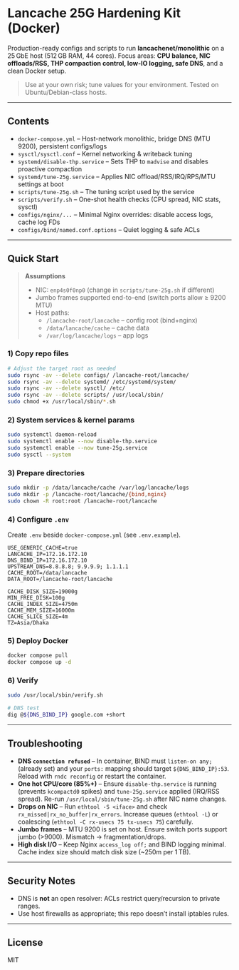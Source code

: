 # Lancache 25G Hardening Kit (Docker)

Production-ready configs and scripts to run **lancachenet/monolithic** on a 25 GbE host (512 GB RAM, 44 cores). 
Focus areas: **CPU balance, NIC offloads/RSS, THP compaction control, low-IO logging, safe DNS**, and a clean Docker setup.

> Use at your own risk; tune values for your environment. Tested on Ubuntu/Debian-class hosts.

---

## Contents

- `docker-compose.yml` – Host-network monolithic, bridge DNS (MTU 9200), persistent configs/logs
- `sysctl/sysctl.conf` – Kernel networking & writeback tuning
- `systemd/disable-thp.service` – Sets THP to `madvise` and disables proactive compaction
- `systemd/tune-25g.service` – Applies NIC offload/RSS/IRQ/RPS/MTU settings at boot
- `scripts/tune-25g.sh` – The tuning script used by the service
- `scripts/verify.sh` – One-shot health checks (CPU spread, NIC stats, sysctl)
- `configs/nginx/...` – Minimal Nginx overrides: disable access logs, cache log FDs
- `configs/bind/named.conf.options` – Quiet logging & safe ACLs

---

## Quick Start

> **Assumptions**
> - NIC: `enp4s0f0np0` (change in `scripts/tune-25g.sh` if different)
> - Jumbo frames supported end-to-end (switch ports allow ≥ 9200 MTU)
> - Host paths:
>   - `/lancache-root/lancache` – config root (bind+nginx)
>   - `/data/lancache/cache` – cache data
>   - `/var/log/lancache/logs` – app logs

### 1) Copy repo files

```bash
# Adjust the target root as needed
sudo rsync -av --delete configs/ /lancache-root/lancache/
sudo rsync -av --delete systemd/ /etc/systemd/system/
sudo rsync -av --delete sysctl/ /etc/
sudo rsync -av --delete scripts/ /usr/local/sbin/
sudo chmod +x /usr/local/sbin/*.sh
```

### 2) System services & kernel params

```bash
sudo systemctl daemon-reload
sudo systemctl enable --now disable-thp.service
sudo systemctl enable --now tune-25g.service
sudo sysctl --system
```

### 3) Prepare directories

```bash
sudo mkdir -p /data/lancache/cache /var/log/lancache/logs
sudo mkdir -p /lancache-root/lancache/{bind,nginx}
sudo chown -R root:root /lancache-root/lancache
```

### 4) Configure `.env`

Create `.env` beside `docker-compose.yml` (see `.env.example`).

```dotenv
USE_GENERIC_CACHE=true
LANCACHE_IP=172.16.172.10
DNS_BIND_IP=172.16.172.10
UPSTREAM_DNS=8.8.8.8; 9.9.9.9; 1.1.1.1
CACHE_ROOT=/data/lancache
DATA_ROOT=/lancache-root/lancache

CACHE_DISK_SIZE=19000g
MIN_FREE_DISK=100g
CACHE_INDEX_SIZE=4750m
CACHE_MEM_SIZE=16000m
CACHE_SLICE_SIZE=4m
TZ=Asia/Dhaka
```

### 5) Deploy Docker

```bash
docker compose pull
docker compose up -d
```

### 6) Verify

```bash
sudo /usr/local/sbin/verify.sh

# DNS test
dig @${DNS_BIND_IP} google.com +short
```

---

## Troubleshooting

- **DNS `connection refused`** – In container, BIND must `listen-on any;` (already set) and your `ports:` mapping should target `${DNS_BIND_IP}:53`. Reload with `rndc reconfig` or restart the container.
- **One hot CPU/core (85%+)** – Ensure `disable-thp.service` is running (prevents `kcompactd0` spikes) and `tune-25g.service` applied (IRQ/RSS spread). Re-run `/usr/local/sbin/tune-25g.sh` after NIC name changes.
- **Drops on NIC** – Run `ethtool -S <iface>` and check `rx_missed|rx_no_buffer|rx_errors`. Increase queues (`ethtool -L`) or coalescing (`ethtool -C rx-usecs 75 tx-usecs 75`) carefully.
- **Jumbo frames** – MTU 9200 is set on host. Ensure switch ports support jumbo (>9000). Mismatch → fragmentation/drops.
- **High disk I/O** – Keep Nginx `access_log off;` and BIND logging minimal. Cache index size should match disk size (~250m per 1 TB).

---

## Security Notes

- DNS is **not** an open resolver: ACLs restrict query/recursion to private ranges.
- Use host firewalls as appropriate; this repo doesn’t install iptables rules.

---

## License

MIT
